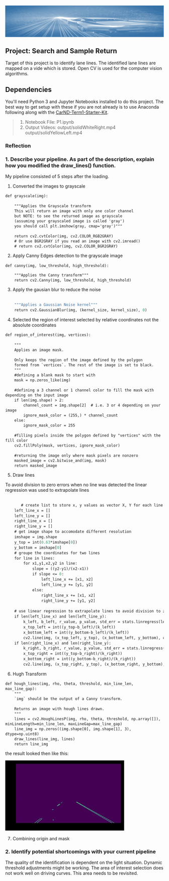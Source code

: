![](pictures/SDC.jpg)
## Project: Search and Sample Return
Target of this project is to identify lane lines. The identified lane lines are mapped on a vide which is stored. Open CV is used for the computer vision algorithms. 

## Dependencies
You'll need Python 3 and Jupyter Notebooks installed to do this project.  The best way to get setup with these if you are not already is to use Anaconda following along with the [CarND-Term1-Starter-Kit](https://github.com/udacity/CarND-Term1-Starter-Kit/blob/master/README.md). 

>1. Notebook File: P1.ipynb
>2. Output Videos: output/solidWhiteRight.mp4
>output/solidYellowLeft.mp4

### Reflection

### 1. Describe your pipeline. As part of the description, explain how you modified the draw_lines() function.

My pipeline consisted of 5 steps after the loading. 

1.  Converted the images to grayscale

```
def grayscale(img):

    """Applies the Grayscale transform
    This will return an image with only one color channel
    but NOTE: to see the returned image as grayscale
    (assuming your grayscaled image is called 'gray')
    you should call plt.imshow(gray, cmap='gray')"""

    return cv2.cvtColor(img, cv2.COLOR_RGB2GRAY)
    # Or use BGR2GRAY if you read an image with cv2.imread()
    # return cv2.cvtColor(img, cv2.COLOR_BGR2GRAY)

```

2. Apply Canny Edges detection to the grayscale image



`def canny(img, low_threshold, high_threshold):`

```
    """Applies the Canny transform"""
    return cv2.Canny(img, low_threshold, high_threshold)
```

3. Apply the gausian blur to reduce the noise

```def gaussian_blur(img, kernel_size):

    """Applies a Gaussian Noise kernel"""
    return cv2.GaussianBlur(img, (kernel_size, kernel_size), 0)

```

4.  Selected the region of interest selected by relative coordinates not the absolute coordinates

```
def region_of_interest(img, vertices):

    """
    Applies an image mask.
    
    Only keeps the region of the image defined by the polygon
    formed from `vertices`. The rest of the image is set to black.
    """
    #defining a blank mask to start with
    mask = np.zeros_like(img)   
    
    #defining a 3 channel or 1 channel color to fill the mask with depending on the input image
    if len(img.shape) > 2:
        channel_count = img.shape[2]  # i.e. 3 or 4 depending on your image
        ignore_mask_color = (255,) * channel_count
    else:
        ignore_mask_color = 255
        
    #filling pixels inside the polygon defined by "vertices" with the fill color    
    cv2.fillPoly(mask, vertices, ignore_mask_color)
    
    #returning the image only where mask pixels are nonzero
    masked_image = cv2.bitwise_and(img, mask)
    return masked_image
```

5. Draw lines

To avoid division to zero errors when no line was detected the linear regression was used to extrapolate lines

```def draw_lines(img, lines, color=[255, 0, 0], thickness=2):

       # create list to store x, y values as vector X, Y for each line
    left_line_x = []
    left_line_y = []
    right_line_x = []
    right_line_y = []
    # get image shape to accomodate different resolution
    imshape = img.shape
    y_top = int(0.63*imshape[0])
    y_bottom = imshape[0]
    # groupe the coordinates for two lines
    for line in lines:
        for x1,y1,x2,y2 in line:
            slope = ((y2-y1)/(x2-x1))
            if slope <= 0:
                left_line_x += [x1, x2]
                left_line_y += [y1, y2]
            else:
                right_line_x += [x1, x2]
                right_line_y += [y1, y2] 
   
    # use linear regression to extrapolate lines to avoid division to zero errors when no line could be detected
    if len(left_line_x) and len(left_line_y):
        k_left, b_left, r_value, p_value, std_err = stats.linregress(left_line_x,left_line_y)
        x_top_left = int((y_top-b_left)/(k_left))
        x_bottom_left = int((y_bottom-b_left)/(k_left))
        cv2.line(img, (x_top_left, y_top), (x_bottom_left, y_bottom), color, thickness)
    if len(right_line_x) and len(right_line_y):
        k_right, b_right, r_value, p_value, std_err = stats.linregress(right_line_x,right_line_y)
        x_top_right = int((y_top-b_right)/(k_right))
        x_bottom_right = int((y_bottom-b_right)/(k_right))
        cv2.line(img, (x_top_right, y_top), (x_bottom_right, y_bottom), color, thickness)
```
6. Hugh Transform
```
def hough_lines(img, rho, theta, threshold, min_line_len, max_line_gap):
    """
    `img` should be the output of a Canny transform.
        
    Returns an image with hough lines drawn.
    """
    lines = cv2.HoughLinesP(img, rho, theta, threshold, np.array([]), minLineLength=min_line_len, maxLineGap=max_line_gap)
    line_img = np.zeros((img.shape[0], img.shape[1], 3), dtype=np.uint8)
    draw_lines(line_img, lines)
    return line_img
```
the result looked then like this:

![](pictures/mask.jpg)

7. Combining origin and mask

### 2. Identify potential shortcomings with your current pipeline


The quality of the identification is dependent on the light situation. Dynamic threshold adjustments might be working. The area of interest selection does not work well on driving curves. This area needs to be revisited.









